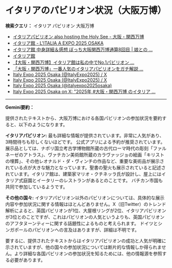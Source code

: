 # イタリアのパビリオン状況（大阪万博）

**検索クエリ：** イタリア パビリオン 大阪万博

- [イタリアパビリオン also hosting the Holy See - 大阪・関西万博](https://www.expo2025.or.jp/official-participant/italy/)
- [イタリア館 - L'ITALIA A EXPO 2025 OSAKA](https://www.italyexpo2025osaka.it/ja/itariaguan)
- [イタリア館 中身詳細＆感想 ぼっち大阪関西万博通算8回目 | 娘との ...](https://ameblo.jp/wakochi0316/entry-12905719318.html)
- [イタリア館](https://www.italyexpo2025osaka.it/ja)
- [【大阪・関西万博】イタリア館は私の中でNo.1パビリオン ...](https://yukonosuke.com/entry/osaka_banpaku_italy)
- [「大阪・関西万博」一番人気のイタリアパビリオンをガチ解説 ...](https://lovewalker.jp/elem/000/004/268/4268276/)
- [Italy Expo 2025 Osaka (@ItalyExpo2025) / X](https://twitter.com/ItalyExpo2025)
- [Italy Expo 2025 Osaka (@ItalyExpo2025) / X](https://x.com/italyexpo2025)
- [Italy Expo 2025 Osaka (@italyexpo2025osaka)](https://www.instagram.com/italyexpo2025osaka/?hl=ja)
- [Italy Expo 2025 Osaka on X: "2025年 #大阪・関西万博 のイタリア ...](https://x.com/ItalyExpo2025/status/1804816670034440387)


---

**Gemini要約：**

提供されたテキストから、大阪万博における各国パビリオンの参加状況を要約すると、以下のようになります。

**イタリアパビリオン:**  最も詳細な情報が提供されています。非常に人気があり、3時間待ちも珍しくないほどです。  公式アプリによる予約が推奨されています。展示品としては、ナポリ国立考古学博物館所蔵の古代ローマ時代の彫刻「ファルネーゼのアトラス」、ヴァチカン美術館所蔵のカラヴァッジョの絵画「キリストの埋葬」、その他レオナルド・ダ・ヴィンチの作品など、重要な美術品が展示されている点が大きな魅力となっています。聖書の聖火も展示されていると記述されています。イタリア館は、建築家マリオ・クチネッラ氏が設計し、屋上にはイタリア式庭園とイータリーのレストランがあるとのことです。  バチカン市国も共同で参加しているようです。

**その他の国々:** イタリアパビリオン以外のパビリオンについては、具体的な展示内容や参加状況に関する情報はほとんどありません。X（旧Twitter）のトレンド解析によると、英国パビリオンが1位、大屋根リングが2位、イタリアパビリオンが3位とのことですが、これはパビリオンの人気というよりも、英国パビリオンのアフタヌーンティーに関する話題性によるものと考えられます。  ドイツとシンガポールのパビリオンへの言及はありますが、詳細は不明です。


要するに、提供されたテキストからはイタリアパビリオンの成功と人気が明確に示されていますが、他の国々の参加状況については断片的な情報しか得られません。より詳細な各国パビリオンの参加状況を知るためには、他の情報源を参照する必要があります。

